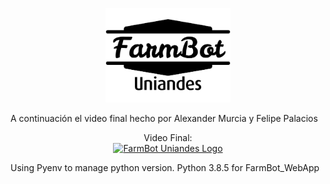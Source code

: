 <p align="center">
  <img src="/Images/logo.png" alt="FarmBot Uniandes Logo" width="200"/>
</p>

A continuación el video final hecho por Alexander Murcia y Felipe Palacios

<p align="center">
  Video Final: <br>
  <a href="https://www.youtube.com/watch?v=Vse9jw-zMMY">
    <img src="https://img.youtube.com/vi/Vse9jw-zMMY/0.jpg" alt="FarmBot Uniandes Logo" width="300"/>
  </a>
</p>

Using Pyenv to manage python version. Python 3.8.5 for FarmBot_WebApp